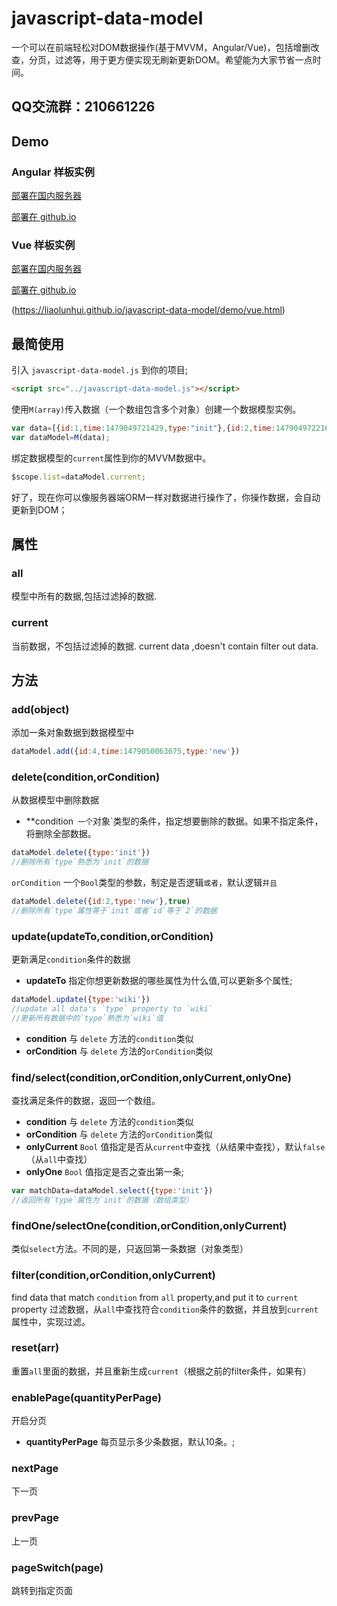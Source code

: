# javascript-data-model
一个可以在前端轻松对DOM数据操作(基于MVVM，Angular/Vue)，包括增删改查，分页，过滤等，用于更方便实现无刷新更新DOM。希望能为大家节省一点时间。
## QQ交流群：210661226

## Demo

### Angular 样板实例

[部署在国内服务器](http://liaolunhui.hhappkf.com/javascript-data-model/demo/angular.html)

[部署在 github.io](https://liaolunhui.github.io/javascript-data-model/demo/angular.html)

### Vue 样板实例

[部署在国内服务器](http://liaolunhui.hhappkf.com/javascript-data-model/demo/vue.html)

[部署在 github.io](https://liaolunhui.github.io/javascript-data-model/demo/vue.html)

(https://liaolunhui.github.io/javascript-data-model/demo/vue.html)

## 最简使用
引入 `javascript-data-model.js` 到你的项目;
``` html
<script src="../javascript-data-model.js"></script>
```

使用`M(array)`传入数据（一个数组包含多个对象）创建一个数据模型实例。
``` js
var data=[{id:1,time:1479049721429,type:"init"},{id:2,time:1479049722163,type:"init"},{id:3,time:1479049722594,type:"init"}];
var dataModel=M(data);
```
绑定数据模型的`current`属性到你的MVVM数据中。

``` js
$scope.list=dataModel.current;
```

好了，现在你可以像服务器端ORM一样对数据进行操作了，你操作数据，会自动更新到DOM；

## 属性
### all

模型中所有的数据,包括过滤掉的数据.
### current
当前数据，不包括过滤掉的数据.
current data ,doesn't contain filter out data.

## 方法
### add(object)
添加一条对象数据到数据模型中
``` js
dataModel.add({id:4,time:1479050063675,type:'new'})
```

### delete(condition,orCondition)
从数据模型中删除数据
- **condition` 一个`对象`类型的条件，指定想要删除的数据。如果不指定条件，将删除全部数据。
``` js
dataModel.delete({type:'init'})
//删除所有`type`熟悉为`init`的数据
```
`orCondition` 一个`Bool`类型的参数，制定是否逻辑`或者`，默认逻辑`并且`
``` js
dataModel.delete({id:2,type:'new'},true)
//删除所有`type`属性等于`init`或者`id`等于`2`的数据
```

### update(updateTo,condition,orCondition)
更新满足`condition`条件的数据
- **updateTo** 指定你想更新数据的哪些属性为什么值,可以更新多个属性;
``` js
dataModel.update({type:'wiki'})
//update all data's `type` property to `wiki`
//更新所有数据中的`type`熟悉为`wiki`值
```

- **condition**
 与 `delete` 方法的`condition`类似
- **orCondition**
 与 `delete` 方法的`orCondition`类似

### find/select(condition,orCondition,onlyCurrent,onlyOne)
查找满足条件的数据，返回一个数组。
- **condition** 与 `delete` 方法的`condition`类似
- **orCondition** 与 `delete` 方法的`orCondition`类似
- **onlyCurrent** `Bool` 值指定是否从`current`中查找（从结果中查找），默认`false`（从`all`中查找）
- **onlyOne** `Bool` 值指定是否之查出第一条;
``` js
var matchData=dataModel.select({type:'init'})
//返回所有`type`属性为`init`的数据（数组类型）
```

### findOne/selectOne(condition,orCondition,onlyCurrent)
类似`select`方法。不同的是，只返回第一条数据（对象类型）

### filter(condition,orCondition,onlyCurrent)

find data that match `condition` from `all` property,and put it to `current` property
过滤数据，从`all`中查找符合`condition`条件的数据，并且放到`current`属性中，实现过滤。

### reset(arr)
重置`all`里面的数据，并且重新生成`current`（根据之前的filter条件，如果有）

### enablePage(quantityPerPage)
开启分页
- **quantityPerPage** 每页显示多少条数据，默认10条。;

### nextPage
下一页
### prevPage
上一页

### pageSwitch(page)
跳转到指定页面
